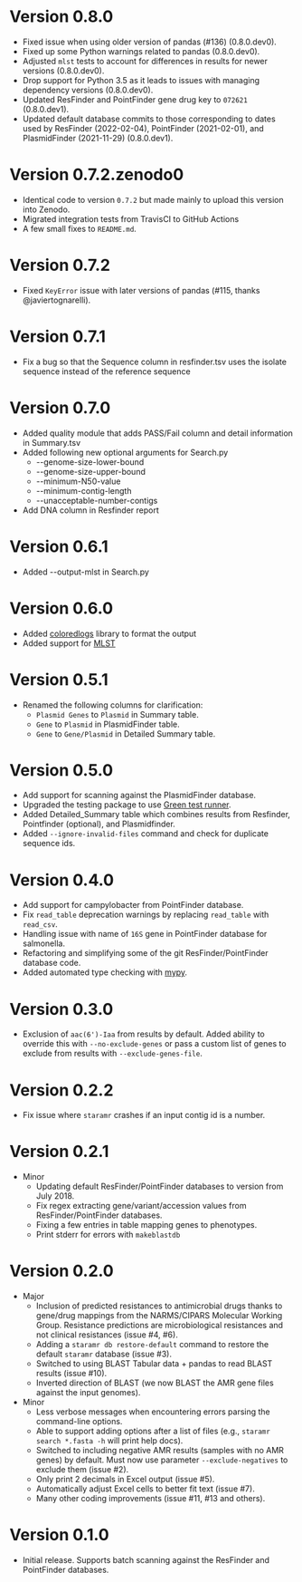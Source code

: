 # Version 0.8.0

* Fixed issue when using older version of pandas (#136) (0.8.0.dev0).
* Fixed up some Python warnings related to pandas (0.8.0.dev0).
* Adjusted `mlst` tests to account for differences in results for newer versions (0.8.0.dev0).
* Drop support for Python 3.5 as it leads to issues with managing dependency versions (0.8.0.dev0).
* Updated ResFinder and PointFinder gene drug key to `072621` (0.8.0.dev1).
* Updated default database commits to those corresponding to dates used by ResFinder (2022-02-04), PointFinder (2021-02-01), and PlasmidFinder (2021-11-29) (0.8.0.dev1).

# Version 0.7.2.zenodo0

* Identical code to version `0.7.2` but made mainly to upload this version into Zenodo.
* Migrated integration tests from TravisCI to GitHub Actions
* A few small fixes to `README.md`.

# Version 0.7.2

* Fixed `KeyError` issue with later versions of pandas (#115, thanks @javiertognarelli).

# Version 0.7.1

* Fix a bug so that the Sequence column in resfinder.tsv uses the isolate sequence instead of the reference sequence

# Version 0.7.0

* Added quality module that adds PASS/Fail column and detail information in Summary.tsv
* Added following new optional arguments for Search.py
  - --genome-size-lower-bound
  - --genome-size-upper-bound
  - --minimum-N50-value
  - --minimum-contig-length
  - --unacceptable-number-contigs
* Add DNA column in Resfinder report

# Version 0.6.1

* Added --output-mlst in Search.py

# Version 0.6.0

* Added [coloredlogs](https://pypi.org/project/coloredlogs/) library to format the output
* Added support for [MLST](https://github.com/tseemann/mlst)

# Version 0.5.1

* Renamed the following columns for clarification:
    - `Plasmid Genes` to `Plasmid` in Summary table.
    - `Gene` to `Plasmid` in PlasmidFinder table.
    - `Gene` to `Gene/Plasmid` in Detailed Summary table.

# Version 0.5.0

* Add support for scanning against the PlasmidFinder database.
* Upgraded the testing package to use [Green test runner](https://github.com/CleanCut/green).
* Added Detailed_Summary table which combines results from Resfinder, Pointfinder (optional), and Plasmidfinder.
* Added `--ignore-invalid-files` command and check for duplicate sequence ids.

# Version 0.4.0

* Add support for campylobacter from PointFinder database.
* Fix `read_table` deprecation warnings by replacing `read_table` with `read_csv`.
* Handling issue with name of `16S` gene in PointFinder database for salmonella.
* Refactoring and simplifying some of the git ResFinder/PointFinder database code.
* Added automated type checking with [mypy](https://mypy.readthedocs.io).

# Version 0.3.0

* Exclusion of `aac(6')-Iaa` from results by default. Added ability to override this with `--no-exclude-genes` or pass a custom list of genes to exclude from results with `--exclude-genes-file`.

# Version 0.2.2

* Fix issue where `staramr` crashes if an input contig id is a number.

# Version 0.2.1

* Minor
    * Updating default ResFinder/PointFinder databases to version from July 2018.
    * Fix regex extracting gene/variant/accession values from ResFinder/PointFinder databases.
    * Fixing a few entries in table mapping genes to phenotypes.
    * Print stderr for errors with `makeblastdb`

# Version 0.2.0

* Major
    * Inclusion of predicted resistances to antimicrobial drugs thanks to gene/drug mappings from the NARMS/CIPARS Molecular Working Group. Resistance predictions are microbiological resistances and not clinical resistances (issue #4, #6).
    * Adding a `staramr db restore-default` command to restore the default `staramr` database (issue #3).
    * Switched to using BLAST Tabular data + pandas to read BLAST results (issue #10).
    * Inverted direction of BLAST (we now BLAST the AMR gene files against the input genomes).
* Minor
    * Less verbose messages when encountering errors parsing the command-line options.
    * Able to support adding options after a list of files (e.g., `staramr search *.fasta -h` will print help docs).
    * Switched to including negative AMR results (samples with no AMR genes) by default.  Must now use parameter `--exclude-negatives` to exclude them (issue #2).
    * Only print 2 decimals in Excel output (issue #5).
    * Automatically adjust Excel cells to better fit text (issue #7).
    * Many other coding improvements (issue #11, #13 and others).

# Version 0.1.0

* Initial release.  Supports batch scanning against the ResFinder and PointFinder databases.
